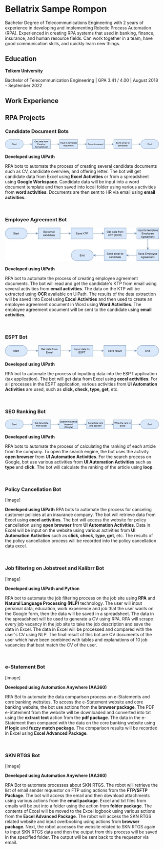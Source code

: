 # Bellatrix Sampe Rompon

Bachelor Degree of Telecommunications Engineering with 2 years of experience in developing and implementing Robotic Process Automation (RPA). Experienced in creating RPA systems that used in banking, finance, insurance, and human resource fields. Can work together in a team, have good communication skills, and quickly learn new things.

## Education
**Telkom University**

Bachelor of Telecommunication Engineering | GPA 3.41 / 4.00 | August 2018 - September 2022

## Work Experience


## RPA Projects


### Candidate Document Bots

![Candidate Document Bots](/assets/img/Candidate_Document_Bots_Flow.jpg)

**Developed using UiPath** 

RPA bots to automate the process of creating several candidate documents such as CV, candidate overview, and offering letter. The bot will get candidate data from Excel using **Excel Activities** or from a spreadsheet using **Google Workspace**. Candidate data will be input into a word document template and then saved into local folder using various activities from **word activities**. Documents are then sent to HR via email using **email activities**.

<br>

### Employee Agreement Bot

![Employee Agreement Bot](/assets/img/Employee_Agreement_Bot_Flow.jpg)

**Developed using UiPath** 

RPA bot to automate the process of creating employee agreement documents. The bot will read and get the candidate's KTP from email using several activities from **email activities**. The data on the KTP will be extracted using **OCR** ​​available on UiPath. The results of the data extraction will be saved into Excel using **Excel Activities** and then used to create an employee agreement document in Word using **Word Activities**. The employee agreement document will be sent to the candidate using **email activities**.

<br>

### ESPT Bot

![ESPT Bot](/assets/img/ESPT_Bot_Flow.jpg)

**Developed using UiPath** 

RPA bot to automate the process of inputting data into the ESPT application (tax application). The bot will get data from Excel using **excel activities**. For all processes in the ESPT application, various activities from **UI Automation Activities** are used, such as **click, check, type, get**, etc.

<br>

### SEO Ranking Bot

![SEO Ranking Bot](/assets/img/SEO_Ranking_Bot_Flow.jpg)

**Developed using UiPath** 

RPA bots to automate the process of calculating the ranking of each article from the company. To open the search engine, the bot uses the activity **open browser** from **UI Automation Activities**. For the search process on Google, bot use various activities from **UI Automation Activities** such as **type** and **click**. The bot will calculate the ranking of the article using **loop**.

<br>

### Policy Cancellation Bot

[image]

**Developed using UiPath** 
RPA bots to automate the process for canceling customer policies at an insurance company. The bot will retrieve data from Excel using **excel activities**. The bot will access the website for policy cancellation using **open browser** from **UI Automation Activities**. Data in Excel will be input on the website using various activities from **UI Automation Activities** such as **click, check, type, get**, etc. The results of the policy cancellation process will be recorded into the policy cancellation data excel.

<br>

### Job filtering on Jobstreet and Kalibrr Bot

[image]

**Developed using UiPath and Python** 

RPA bot to automate the job filtering process on the job site using **RPA** and **Natural Language Processing (NLP)** technology. The user will input personal data, education, work experience and job that the user wants on the Google form, then the data will be saved in a spreadsheet. The data in the spreadsheet will be used to generate a CV using RPA. RPA will scrape every job vacancy in the job site to take the job description and save the data in Excel. The data in Excel will be processed and compared with the user's CV using NLP. The final result of this bot are CV documents of the user which have been combined with tables and explanations of 10 job vacancies that best match the CV of the user.

<br>

### e-Statement Bot

[image]

**Developed using Automation Anywhere (AA360)**

RPA Bot to automate the data comparison process on e-Statements and core banking websites. To access the e-Statement website and core banking website, the bot use actions from the **browser package**. The PDF e-Statement from the website will be downloaded and converted into txt using the **extract text** action from the **pdf package**. The data in the e-Statement then compared with the data on the core banking website using **if logic** and **fuzzy match package**. The comparison results will be recorded in Excel using **Excel Advanced Package**.

<br>

### SKN RTGS Bot

[image]

**Developed using Automation Anywhere (AA360)**

RPA Bot to automate processes about SKN RTGS. The robot will retrieve the list of email sender requestor on FTP using actions from the **FTP/SFTP Package**. The bot will access the email and then download attachments using various actions from the **email package**. Excel and txt files from emails will be put into a folder using the action from **folder package**. The contents of Excel will be moved to the Excel logbook using various actions from the **Excel Advanced Package**. The robot will access the SKN RTGS related website and input overbooking using actions from **browser package**. Next, the robot accesses the website related to SKN RTGS again to input SKN RTGS data and then the output from this process will be saved in the specified folder. The output will be sent back to the requestor via email.
